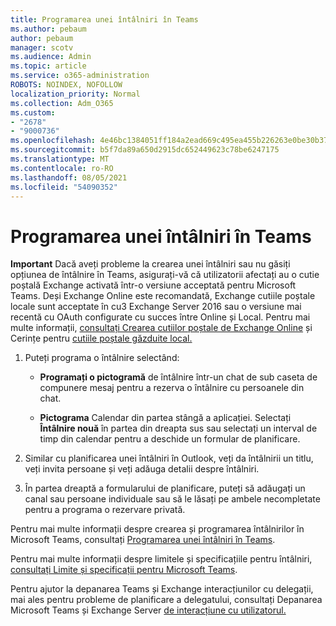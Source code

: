 ```yaml
---
title: Programarea unei întâlniri în Teams
ms.author: pebaum
author: pebaum
manager: scotv
ms.audience: Admin
ms.topic: article
ms.service: o365-administration
ROBOTS: NOINDEX, NOFOLLOW
localization_priority: Normal
ms.collection: Adm_O365
ms.custom:
- "2678"
- "9000736"
ms.openlocfilehash: 4e46bc1384051ff184a2ead669c495ea455b226263e0be30b37a339151d810a4
ms.sourcegitcommit: b5f7da89a650d2915dc652449623c78be6247175
ms.translationtype: MT
ms.contentlocale: ro-RO
ms.lasthandoff: 08/05/2021
ms.locfileid: "54090352"
---
```

# <a name="schedule-a-meeting-in-teams"></a>Programarea unei întâlniri în Teams

**Important** Dacă aveți probleme la crearea unei întâlniri sau nu găsiți opțiunea de întâlnire în Teams, asigurați-vă că utilizatorii afectați au o cutie poștală Exchange activată într-o versiune acceptată pentru Microsoft Teams. Deși Exchange Online este recomandată, Exchange cutiile poștale locale sunt acceptate în cu3 Exchange Server 2016 sau o versiune mai recentă cu OAuth configurate cu succes între Online și Local. Pentru mai multe informații, [consultați Crearea cutiilor poștale de Exchange Online](https://docs.microsoft.com/exchange/recipients-in-exchange-online/create-user-mailboxes) și Cerințe pentru [cutiile poștale găzduite local.](https://docs.microsoft.com/microsoftteams/exchange-teams-interact#requirements-for-mailboxes-hosted-on-premises) 

1. Puteți programa o întâlnire selectând:

    - **Programați o pictogramă** de întâlnire într-un chat de sub caseta de compunere mesaj pentru a rezerva o întâlnire cu persoanele din chat.

    - **Pictograma** Calendar din partea stângă a aplicației. Selectați **Întâlnire nouă** în partea din dreapta sus sau selectați un interval de timp din calendar pentru a deschide un formular de planificare.

2. Similar cu planificarea unei întâlniri în Outlook, veți da întâlnirii un titlu, veți invita persoane și veți adăuga detalii despre întâlniri.

3. În partea dreaptă a formularului de planificare, puteți să adăugați un canal sau persoane individuale sau să le lăsați pe ambele necompletate pentru a programa o rezervare privată.

Pentru mai multe informații despre crearea și programarea întâlnirilor în Microsoft Teams, consultați [Programarea unei întâlniri în Teams](https://support.office.com/article/Schedule-a-meeting-in-Teams-943507a9-8583-4c58-b5d2-8ec8265e04e5).

Pentru mai multe informații despre limitele și specificațiile pentru întâlniri, [consultați Limite și specificații pentru Microsoft Teams](https://docs.microsoft.com/microsoftteams/limits-specifications-teams#meetings-and-calls).

Pentru ajutor la depanarea Teams și Exchange interacțiunilor cu delegații, mai ales pentru probleme de planificare a delegatului, consultați Depanarea Microsoft Teams și Exchange Server [de interacțiune cu utilizatorul.](https://docs.microsoft.com/microsoftteams/troubleshoot/known-issues/teams-exchange-interaction-issue)